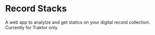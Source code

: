 # Record Stacks
A web app to analylze and get statics on your digital record collection. Currently for Traktor only.
